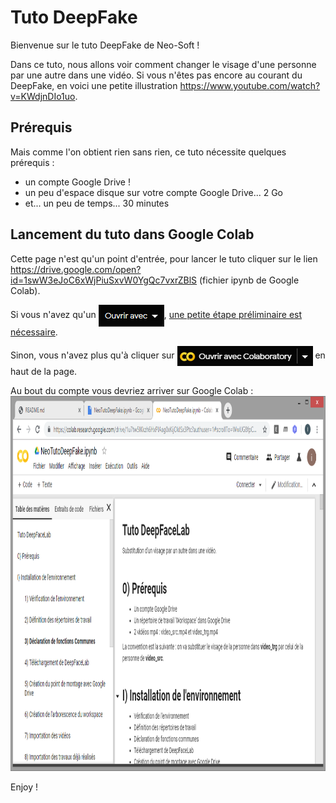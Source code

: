 # Tuto DeepFake

Bienvenue sur le tuto DeepFake de Neo-Soft !

Dans ce tuto, nous allons voir comment changer le visage d'une personne par une autre dans une vidéo.
Si vous n'êtes pas encore au courant du DeepFake, en voici une petite illustration <a href="https://www.youtube.com/watch?v=KWdjnDIo1uo" target="_blank">https://www.youtube.com/watch?v=KWdjnDIo1uo</a>.

## Prérequis

Mais comme l'on obtient rien sans rien, ce tuto nécessite quelques prérequis :
- un compte Google Drive !
- un peu d'espace disque sur votre compte Google Drive... 2 Go
- et... un peu de temps... 30 minutes

## Lancement du tuto dans Google Colab

Cette page n'est qu'un point d'entrée, pour lancer le tuto cliquer sur le lien <a href="https://drive.google.com/open?id=1swW3eJoC6xWjPiuSxvW0YgQc7vxrZBlS" target="_blank">https://drive.google.com/open?id=1swW3eJoC6xWjPiuSxvW0YgQc7vxrZBlS</a> (fichier ipynb de Google Colab).

Si vous n'avez qu'un <img src="images/image2.png" style='vertical-align:middle;'/>, <a href="OpenWithColab.md" target="_blank">une petite étape préliminaire est nécessaire</a>.

Sinon, vous n'avez plus qu'à cliquer sur <img src="images/image3.png" style='vertical-align:middle;'/> en haut de la page.

Au bout du compte vous devriez arriver sur Google Colab :
<img src="images/image4.png" height="600" />

Enjoy !

